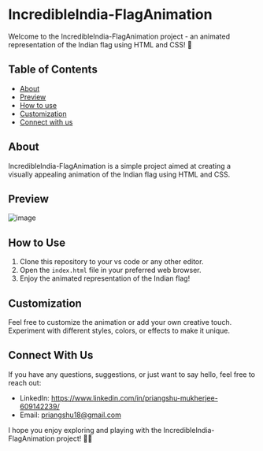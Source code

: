 # IncredibleIndia-FlagAnimation

Welcome to the IncredibleIndia-FlagAnimation project - an animated representation of the Indian flag using HTML and CSS! 🎉

## Table of Contents
- [About](#about)
- [Preview](#preview)
- [How to use](#howtouse)
- [Customization](#customization)
- [Connect with us](#connect)

## About
IncredibleIndia-FlagAnimation is a simple project aimed at creating a visually appealing animation of the Indian flag using HTML and CSS.

## Preview
![image](https://github.com/Priangshu-18/IncredibleIndia-FlagAnimation/assets/157562695/7f074a16-5bdd-44e8-8dbf-1c5f4477895a)


## How to Use
1. Clone this repository to your vs code or any other editor.
2. Open the `index.html` file in your preferred web browser.
3. Enjoy the animated representation of the Indian flag!

## Customization
Feel free to customize the animation or add your own creative touch. Experiment with different styles, colors, or effects to make it unique.

## Connect With Us
If you have any questions, suggestions, or just want to say hello, feel free to reach out:

- LinkedIn: https://www.linkedin.com/in/priangshu-mukherjee-609142239/
- Email: priangshu18@gmail.com

I hope you enjoy exploring and playing with the IncredibleIndia-FlagAnimation project! 🚀✨
